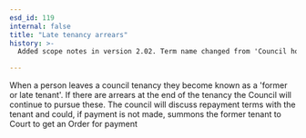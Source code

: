 ```yaml
---
esd_id: 119
internal: false
title: "Late tenancy arrears"
history: >-
  Added scope notes in version 2.02. Term name changed from 'Council housing - late tenancy arrears - rents' to 'Housing - council - late tenancy arrears - rents' in version 3.00. Name changed to 'Late tenancy arrears' in version 4.00.

---
```


When a person leaves a council tenancy they become known as a 'former or late tenant'. If there are arrears at the end of the tenancy the Council will continue to pursue these. The council will discuss repayment terms with the tenant and could, if payment is not made, summons the former tenant to Court to get an Order for payment

